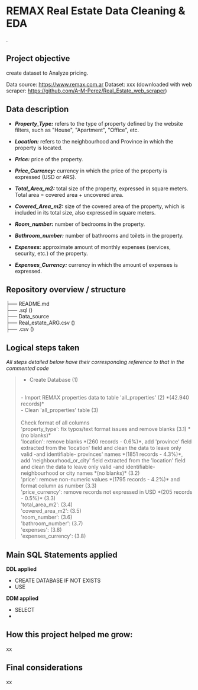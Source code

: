 # REMAX Real Estate Data Cleaning & EDA

.

## Project objective

create dataset to Analyze pricing.

Data source: https://www.remax.com.ar
Dataset: xxx
(downloaded with web scraper: https://github.com/A-M-Perez/Real_Estate_web_scraper)

## Data description

- ***Property_Type:*** refers to the type of property defined by the website filters, such as "House", "Apartment", "Office", etc.

- ***Location:*** refers to the neighbourhood and Province in which the property is located.

- ***Price:*** price of the property.

- ***Price_Currency:*** currency in which the price of the property is expressed (USD or ARS).

- ***Total_Area_m2:*** total size of the property, expressed in square meters. Total area = covered area + uncovered area.

- ***Covered_Area_m2:*** size of the covered area of the property, which is included in its total size, also expressed in square meters.

- ***Room_number:*** number of bedrooms in the property.

- ***Bathroom_number:*** number of bathrooms and toilets in the property.

- ***Expenses:*** approximate amount of monthly expenses (services, security, etc.) of the property.

- ***Expenses_Currency:*** currency in which the amount of expenses is expressed.

## Repository overview / structure

├── README.md\
├── .sql ()\
├── Data_source\
    ├── Real_estate_ARG.csv ()\
    ├── .csv ()

## Logical steps taken

*All steps detailed below have their corresponding reference to that in the commented code*

>- Create Database (1)
><br>
>- Import REMAX properties data to table 'all_properties' (2) *(42.940 records)*
><br>
>- Clean 'all_properties' table (3)<br><br>
>     Check format of all columns<br>
>     'property_type': fix typos/text format issues and remove blanks (3.1) *(no blanks)*<br>
>     'location': remove blanks *(260 records - 0.6%)*, add 'province' field extracted from the 'location' field and clean the data to leave only valid -and identifiable- provinces' names *(1851 records - 4.3%)*, add 'neighbourhood_or_city' field extracted from the 'location' field and clean the data to leave only valid -and identifiable- neighbourhood or city names *(no blanks)* (3.2) <br>
>     'price': remove non-numeric values *(1795 records - 4.2%)* and format column as number (3.3)<br> 
>     'price_currency': remove records not expressed in USD *(205 records - 0.5%)* (3.3)<br>
>     'total_area_m2': (3.4)<br>
>     'covered_area_m2': (3.5)<br>
>     'room_number': (3.6)<br>
>     'bathroom_number': (3.7)<br>
>     'expenses': (3.8)<br>
>     'expenses_currency': (3.8)<br>

## Main SQL Statements applied

**DDL applied**
- CREATE DATABASE IF NOT EXISTS
- USE

**DDM applied**
- SELECT
- 

## How this project helped me grow:

xx

## Final considerations

xx